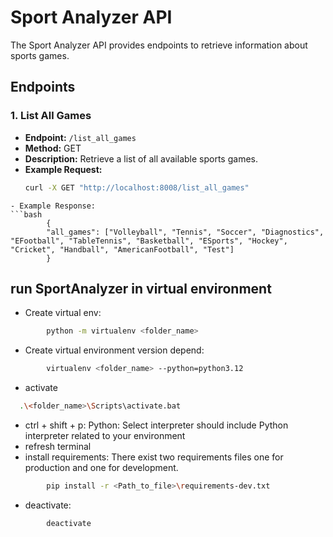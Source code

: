 
# Sport Analyzer API

The Sport Analyzer API provides endpoints to retrieve information about sports games.

## Endpoints

### 1. List All Games

- **Endpoint:** `/list_all_games`
- **Method:** GET
- **Description:** Retrieve a list of all available sports games.
- **Example Request:**
  ```bash
  curl -X GET "http://localhost:8008/list_all_games"
```
- Example Response:
```bash
        {
        "all_games": ["Volleyball", "Tennis", "Soccer", "Diagnostics", "EFootball", "TableTennis", "Basketball", "ESports", "Hockey", "Cricket", "Handball", "AmericanFootball", "Test"]
        }
```


## run SportAnalyzer in virtual environment

- Create virtual env:

```bash
        python -m virtualenv <folder_name>
```

- Create virtual environment version depend:

```bash
        virtualenv <folder_name> --python=python3.12
```

- activate

```bash
  .\<folder_name>\Scripts\activate.bat
```

- ctrl + shift + p: Python: Select interpreter
  should include Python interpreter related to your environment
- refresh terminal
- install requirements:
  There exist two requirements files one for production and one for development.

```bash
        pip install -r <Path_to_file>\requirements-dev.txt
```

- deactivate:

```bash
        deactivate
```